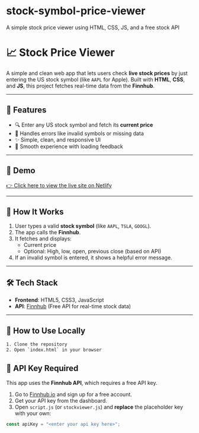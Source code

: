 # stock-symbol-price-viewer
A simple stock price viewer using HTML, CSS, JS, and a free stock API
# 📈 Stock Price Viewer

A simple and clean web app that lets users check **live stock prices** by just entering the US stock symbol (like `AAPL` for Apple). Built with **HTML**, **CSS**, and **JS**, this project fetches real-time data from the **Finnhub**.

---

## 🌟 Features

- 🔍 Enter any US stock symbol and fetch its **current price**
- 🧠 Handles errors like invalid symbols or missing data
- ✨ Simple, clean, and responsive UI
- 🔄 Smooth experience with loading feedback

---

## 🧪 Demo

[👉 Click here to view the live site on Netlify](https://radiant-bienenstitch-9bb6ba.netlify.app)

---

## 🚀 How It Works

1. User types a valid **stock symbol** (like `AAPL`, `TSLA`, `GOOGL`).
2. The app calls the **Finnhub**.
3. It fetches and displays:
   - Current price
   - Optional: High, low, open, previous close (based on API)
4. If an invalid symbol is entered, it shows a helpful error message.

---

## 🛠 Tech Stack

- **Frontend**: HTML5, CSS3, JavaScript 
- **API**: [Finnhub]((https://finnhub.io)) (Free API for real-time stock data)

---

## 📌 How to Use Locally

```bash
1. Clone the repository
2. Open `index.html` in your browser
```

## 🔑 API Key Required

This app uses the **Finnhub API**, which requires a free API key.

1. Go to [Finnhub.io](https://finnhub.io) and sign up for a free account.
2. Get your API key from the dashboard.
3. Open `script.js` (or `stockviewer.js`) and **replace** the placeholder key with your own:

```js
const apiKey = "<enter your api key here>";

